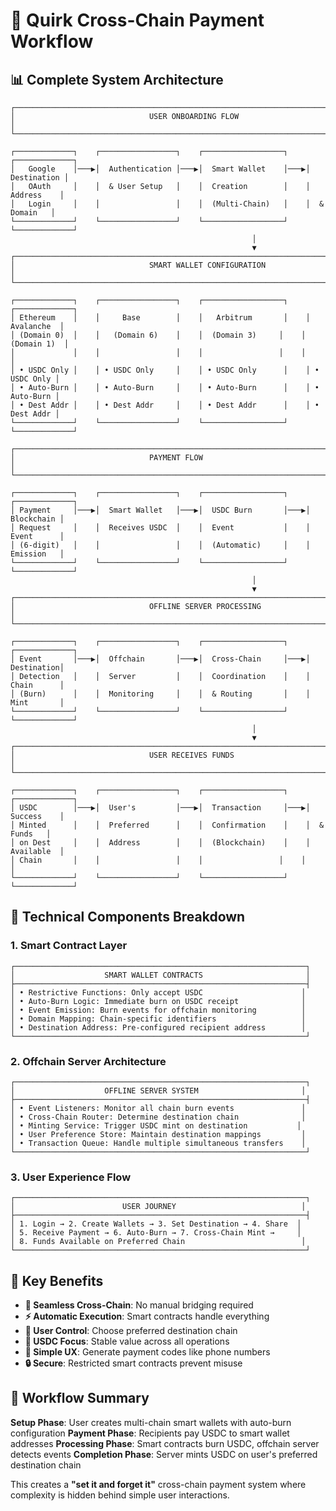# 🔄 Quirk Cross-Chain Payment Workflow

## 📊 **Complete System Architecture**

```
┌─────────────────────────────────────────────────────────────────────────────────┐
│                              USER ONBOARDING FLOW                              │
└─────────────────────────────────────────────────────────────────────────────────┘

┌─────────────┐    ┌─────────────────┐    ┌──────────────────┐    ┌─────────────┐
│   Google    │───▶│  Authentication │───▶│  Smart Wallet    │───▶│ Destination │
│   OAuth     │    │  & User Setup   │    │  Creation        │    │  Address    │
│   Login     │    │                 │    │  (Multi-Chain)   │    │  & Domain   │
└─────────────┘    └─────────────────┘    └──────────────────┘    └─────────────┘
                                                      │
                                                      ▼
┌─────────────────────────────────────────────────────────────────────────────────┐
│                              SMART WALLET CONFIGURATION                        │
└─────────────────────────────────────────────────────────────────────────────────┘

┌─────────────┐    ┌─────────────────┐    ┌──────────────────┐    ┌─────────────┐
│ Ethereum    │    │     Base        │    │   Arbitrum       │    │  Avalanche  │
│ (Domain 0)  │    │   (Domain 6)    │    │  (Domain 3)     │    │ (Domain 1)  │
│             │    │                 │    │                 │    │             │
│ • USDC Only │    │ • USDC Only     │    │ • USDC Only      │    │ • USDC Only │
│ • Auto-Burn │    │ • Auto-Burn     │    │ • Auto-Burn      │    │ • Auto-Burn │
│ • Dest Addr │    │ • Dest Addr     │    │ • Dest Addr      │    │ • Dest Addr │
└─────────────┘    └─────────────────┘    └──────────────────┘    └─────────────┘

┌─────────────────────────────────────────────────────────────────────────────────┐
│                              PAYMENT FLOW                                      │
└─────────────────────────────────────────────────────────────────────────────────┘

┌─────────────┐    ┌─────────────────┐    ┌──────────────────┐    ┌─────────────┐
│ Payment     │───▶│  Smart Wallet   │───▶│  USDC Burn       │───▶│  Blockchain │
│ Request     │    │  Receives USDC  │    │  Event           │    │  Event      │
│ (6-digit)   │    │                 │    │  (Automatic)     │    │  Emission   │
└─────────────┘    └─────────────────┘    └──────────────────┘    └─────────────┘
                                                      │
                                                      ▼
┌─────────────────────────────────────────────────────────────────────────────────┐
│                              OFFLINE SERVER PROCESSING                         │
└─────────────────────────────────────────────────────────────────────────────────┘

┌─────────────┐    ┌─────────────────┐    ┌──────────────────┐    ┌─────────────┐
│ Event       │───▶│  Offchain       │───▶│  Cross-Chain     │───▶│  Destination│
│ Detection   │    │  Server         │    │  Coordination    │    │  Chain      │
│ (Burn)      │    │  Monitoring     │    │  & Routing       │    │  Mint       │
└─────────────┘    └─────────────────┘    └──────────────────┘    └─────────────┘
                                                      │
                                                      ▼
┌─────────────────────────────────────────────────────────────────────────────────┐
│                              USER RECEIVES FUNDS                               │
└─────────────────────────────────────────────────────────────────────────────────┘

┌─────────────┐    ┌─────────────────┐    ┌──────────────────┐    ┌─────────────┐
│ USDC        │───▶│  User's         │───▶│  Transaction     │───▶│  Success    │
│ Minted      │    │  Preferred      │    │  Confirmation    │    │  & Funds   │
│ on Dest     │    │  Address        │    │  (Blockchain)    │    │  Available  │
│ Chain       │    │                 │    │                 │    │             │
└─────────────┘    └─────────────────┘    └──────────────────┘    └─────────────┘
```

## 🔧 **Technical Components Breakdown**

### **1. Smart Contract Layer**
```
┌─────────────────────────────────────────────────────────────────┐
│                    SMART WALLET CONTRACTS                       │
├─────────────────────────────────────────────────────────────────┤
│ • Restrictive Functions: Only accept USDC                      │
│ • Auto-Burn Logic: Immediate burn on USDC receipt              │
│ • Event Emission: Burn events for offchain monitoring          │
│ • Domain Mapping: Chain-specific identifiers                   │
│ • Destination Address: Pre-configured recipient address        │
└─────────────────────────────────────────────────────────────────┘
```

### **2. Offchain Server Architecture**
```
┌─────────────────────────────────────────────────────────────────┐
│                    OFFLINE SERVER SYSTEM                       │
├─────────────────────────────────────────────────────────────────┤
│ • Event Listeners: Monitor all chain burn events               │
│ • Cross-Chain Router: Determine destination chain              │
│ • Minting Service: Trigger USDC mint on destination           │
│ • User Preference Store: Maintain destination mappings         │
│ • Transaction Queue: Handle multiple simultaneous transfers    │
└─────────────────────────────────────────────────────────────────┘
```

### **3. User Experience Flow**
```
┌─────────────────────────────────────────────────────────────────┐
│                        USER JOURNEY                            │
├─────────────────────────────────────────────────────────────────┤
│ 1. Login → 2. Create Wallets → 3. Set Destination → 4. Share  │
│ 5. Receive Payment → 6. Auto-Burn → 7. Cross-Chain Mint →     │
│ 8. Funds Available on Preferred Chain                          │
└─────────────────────────────────────────────────────────────────┘
```

## 🎯 **Key Benefits**

- **🔄 Seamless Cross-Chain**: No manual bridging required
- **⚡ Automatic Execution**: Smart contracts handle everything
- **🎯 User Control**: Choose preferred destination chain
- **💎 USDC Focus**: Stable value across all operations
- **📱 Simple UX**: Generate payment codes like phone numbers
- **🔒 Secure**: Restricted smart contracts prevent misuse

## 🚀 **Workflow Summary**

**Setup Phase**: User creates multi-chain smart wallets with auto-burn configuration
**Payment Phase**: Recipients pay USDC to smart wallet addresses
**Processing Phase**: Smart contracts burn USDC, offchain server detects events
**Completion Phase**: Server mints USDC on user's preferred destination chain

This creates a **"set it and forget it"** cross-chain payment system where complexity is hidden behind simple user interactions.
